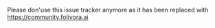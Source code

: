 Please don'use this issue tracker anymore as it has been replaced with https://community.folivora.ai

